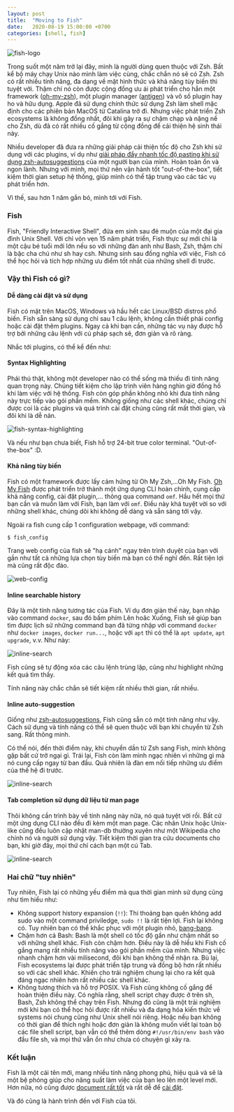 ```yaml
---
layout: post
title:  "Moving to Fish"
date:   2020-08-19 15:00:00 +0700
categories: [shell, fish]
---
```


![fish-logo](https://raw.githubusercontent.com/bodetaima/bodetaima.github.io/master/static/img/_posts/fish_logo.png)

Trong suốt một năm trở lại đây, mình là người dùng quen thuộc với Zsh. Bất kể bộ máy chạy Unix nào mình làm việc cùng, chắc chắn nó sẽ có Zsh. Zsh có rất nhiều tính năng, đa dạng về mặt hình thức và khả năng tùy biến thì tuyệt vời. Thậm chí nó còn được cộng đồng ưu ái phát triển cho hẳn một framework ([oh-my-zsh](https://github.com/ohmyzsh/ohmyzsh)), một plugin manager ([antigen](https://github.com/zsh-users/antigen)) và vô số plugin hay ho và hữu dụng. Apple đã sử dụng chính thức sử dụng Zsh làm shell mặc định cho các phiên bản MacOS từ Catalina trở đi. Nhưng việc phát triển Zsh ecosystems là không đồng nhất, đôi khi gây ra sự chậm chạp và nặng nề cho Zsh, dù đã có rất nhiều cố gắng từ cộng đồng để cải thiện hệ sinh thái này.

Nhiều developer đã đưa ra những giải pháp cải thiện tốc độ cho Zsh khi sử dụng với các plugins, ví dụ như [giải pháp đẩy nhanh tốc độ pasting khi sử dụng zsh-autosuggestions](https://thienkphan.com/posts/06012019/faster-pasting-with-zsh-auto-suggestions-on.html) của một người bạn của mình. Hoàn toàn ổn và ngon lành. Nhưng với mình, mọi thứ nên vận hành tốt "out-of-the-box", tiết kiệm thời gian setup hệ thống, giúp mình có thể tập trung vào các tác vụ phát triển hơn.

Vì thế, sau hơn 1 năm gắn bó, mình tới với Fish.

### Fish

Fish, "Friendly Interactive Shell", đứa em sinh sau đẻ muộn của một đại gia đình Unix Shell. Với chỉ vỏn vẹn 15 năm phát triển, Fish thực sự mới chỉ là một cậu bé tuổi mới lớn nếu so với những đàn anh như Bash, Zsh, thậm chí là bậc cha chú như sh hay csh. Nhưng sinh sau đồng nghĩa với việc, Fish có thể học hỏi và tích hợp những ưu điểm tốt nhất của những shell đi trước.

### Vậy thì Fish có gì?

#### Dễ dàng cài đặt và sử dụng

Fish có mặt trên MacOS, Windows và hầu hết các Linux/BSD distros phổ biến. Fish sẵn sàng sử dụng chỉ sau 1 câu lệnh, không cần thiết phải config hoặc cài đặt thêm plugins. Ngay cả khi bạn cần, những tác vụ này được hỗ trợ bởi những câu lệnh với cú pháp sạch sẽ, đơn giản và rõ ràng.

Nhắc tới plugins, có thể kể đến như:

#### Syntax Highlighting

Phải thú thật, không một developer nào có thể sống mà thiếu đi tính năng quan trọng này. Chúng tiết kiệm cho lập trình viên hàng nghìn giờ đồng hồ khi làm việc với hệ thống. Fish còn góp phần không nhỏ khi đưa tính năng này trực tiếp vào gói phần mềm. Không giống như các shell khác, chúng chỉ được coi là các plugins và quá trình cài đặt chúng cũng rất mất thời gian, và đôi khi là dễ nản.

![fish-syntax-highlighting](https://raw.githubusercontent.com/bodetaima/bodetaima.github.io/master/static/img/_posts/fish-syntax-highlighting.png)

Và nếu như bạn chưa biết, Fish hỗ trợ 24-bit true color terminal. "Out-of-the-box" :D.

#### Khả năng tùy biến

Fish có một framework được lấy cảm hứng từ Oh My Zsh,...Oh My Fish. [Oh My Fish](https://github.com/oh-my-fish/oh-my-fish) được phát triển trở thành một ứng dụng CLI hoàn chỉnh, cung cấp khả năng config, cài đặt plugin,... thông qua command `omf`. Hầu hết mọi thứ bạn cần và muốn làm với Fish, bạn làm với `omf`. Điều này khá tuyệt vời so với những shell khác, chúng dôi khi không dễ dàng và sẵn sàng tới vậy.

Ngoài ra fish cung cấp 1 configuration webpage, với command:

`$ fish_config`

Trang web config của fish sẽ "hạ cánh" ngay trên trình duyệt của bạn với gần như tất cả những lựa chọn tùy biến mà bạn có thể nghĩ đến. Rất tiện lợi mà cũng rất độc đáo.

![web-config](https://raw.githubusercontent.com/bodetaima/bodetaima.github.io/master/static/img/_posts/web_config.png)

#### Inline searchable history

Đây là một tính năng tương tác của Fish. Ví dụ đơn giản thế này, bạn nhập vào command `docker`, sau đó bấm phím Lên hoăc Xuống, Fish sẽ giúp bạn tìm được lịch sử những command bạn đã từng nhập với command `docker` như `docker images`, `docker run...`, hoặc với `apt` thì có thể là `apt update`, `apt upgrade`, v.v. Như này:

![inline-search](https://raw.githubusercontent.com/bodetaima/bodetaima.github.io/master/static/img/_posts/inline-search.png)

Fish cũng sẽ tự động xóa các câu lệnh trùng lặp, cũng như highlight những kết quả tìm thấy.

Tính năng này chắc chắn sẽ tiết kiệm rất nhiều thời gian, rất nhiều.

#### Inline auto-suggestion

Giống như [zsh-autosuggestions](https://github.com/zsh-users/zsh-autosuggestions), Fish cũng sẵn có một tính năng như vậy. Cách sử dụng và tính năng có thể sẽ quen thuộc với bạn khi chuyển từ Zsh sang. Rất thông minh.

Có thể nói, đến thời điểm này, khi chuyển dần từ Zsh sang Fish, mình không gặp bất cứ trở ngại gì. Trái lại, Fish còn làm mình ngạc nhiên vì những gì mà nó cung cấp ngay từ ban đầu. Quả nhiên là đàn em nối tiếp những ưu điểm của thế hệ đi trước.

![inline-search](https://raw.githubusercontent.com/bodetaima/bodetaima.github.io/master/static/img/_posts/auto-sugestions.png)

#### Tab completion sử dụng dữ liệu từ man page

Thôi không cần trình bày về tính năng này nữa, nó quá tuyệt vời rồi. Bất cứ một ứng dụng CLI nào đều đi kèm một man page. Các nhân Unix hoặc Unix-like cũng đều luôn cập nhật man-db thường xuyên như một Wikipedia cho chính nó và người sử dụng vậy. Tiết kiệm thời gian tra cứu documents cho bạn, khi giờ đây, mọi thứ chỉ cách bạn một cú Tab.

![inline-search](https://raw.githubusercontent.com/bodetaima/bodetaima.github.io/master/static/img/_posts/tab-completion.png)

### Hai chữ "tuy nhiên"

Tuy nhiên, Fish lại có những yếu điểm mà qua thời gian mình sử dụng cũng như tìm hiểu như:

- Không support history expansion (`!!`): Thi thoảng bạn quên không add sudo vào một command priviledge, `sudo !!` là rất tiện lợi. Fish lại không có. Tuy nhiên bạn có thể khắc phục với một plugin nhỏ, [bang-bang](https://github.com/oh-my-fish/plugin-bang-bang).
- Chậm hơn cả Bash: Bash là một shell có tốc độ gần như chậm nhất so với những shell khác. Fish còn chậm hơn. Điều này là dễ hiểu khi Fish cố gắng mang rất nhiều tính năng vào gói phần mềm của mình. Nhưng việc nhanh chậm hơn vài milisecond, đôi khi bạn không thể nhận ra. Bù lại, Fish ecosystems lại được phát triển tập trung và đồng bộ hơn rất nhiều so với các shell khác. Khiến cho trải nghiệm chung lại cho ra kết quả đáng ngạc nhiên hơn rất nhiều các shell khác.
- Không tương thích và hỗ trợ POSIX. Và Fish cũng không cố gắng để hoàn thiện điều này. Có nghĩa rằng, shell script chạy được ở trên sh, Bash, Zsh không thể chạy trên Fish. Nhưng đó cũng là một trải nghiệm mới khi bạn có thể học hỏi được rất nhiều và đa dạng hóa kiến thức về systems nói chung cũng như Unix shell nói riêng. Hoặc nếu bạn không có thời gian để thích nghi hoặc đơn giản là không muốn viết lại toàn bộ các file shell script, bạn vẫn có thể thêm dòng `#!/usr/bin/env bash` vào đầu file sh, và mọi thứ vẫn ổn như chưa có chuyện gì xảy ra.

### Kết luận

Fish là một cái tên mới, mang nhiều tính năng phong phú, hiệu quả và sẽ là một bệ phóng giúp cho năng suất làm việc của bạn leo lên một level mới. Hơn nữa, nó cũng được [document rất tốt](https://fishshell.com/docs/current/index.html) và rất dễ để [cài đặt](https://fishshell.com/).

Và đó cũng là hành trình đến với Fish của tôi.
